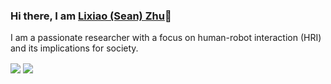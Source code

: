 ### Hi there, I am [Lixiao (Sean) Zhu](https://www.zhulixiao.com "Lixiao Zhu's Personal Website")👋

I am a passionate researcher with a focus on human-robot interaction (HRI) and its implications for society. 

<img align="center" src="https://github-readme-stats.vercel.app/api?username=zhulixiao&count_private=true&show_icons=true&theme=dark#gh-dark-mode-only" />
<img align="center" src="https://github-readme-stats.vercel.app/api?username=zhulixiao&show_icons=true&theme=default#gh-light-mode-only" />
